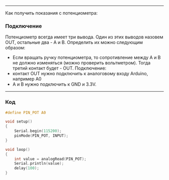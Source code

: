 ___
Как получить показания с потенциометра:
### Подключение

Потенциометр всегда имеет три вывода.
Один из этих выводов назовем OUT, остальные два - A и B.
Определить их можно следующим образом:
- Если вращать ручку потенциометра, то сопротивление между A и B не должно изменяться (можно проверить вольтметром). Тогда третий контакт будет - OUT.
Подключение:
- контакт OUT нужно подключить к аналоговому входу Arduino, например A0
- A и B нужно подключить к GND и  3.3V.
___
### Код

```c
#define PIN_POT A0

void setup()
{
	Serial.begin(115200);
	pinMode(PIN_POT, INPUT);
}

void loop()
{
	int value = analogRead(PIN_POT);
	Serial.println(value);
	delay(100);
}
```
